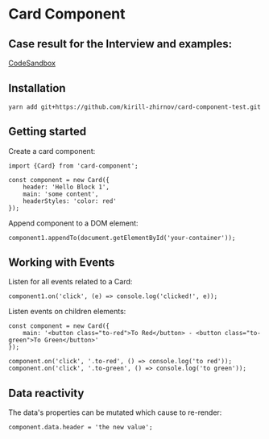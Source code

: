 # Card Component

## Case result for the Interview and examples:

[CodeSandbox](https://codesandbox.io/p/sandbox/card-components-example-4xyqsl?layout=%257B%2522sidebarPanel%2522%253A%2522EXPLORER%2522%252C%2522rootPanelGroup%2522%253A%257B%2522direction%2522%253A%2522horizontal%2522%252C%2522contentType%2522%253A%2522UNKNOWN%2522%252C%2522type%2522%253A%2522PANEL_GROUP%2522%252C%2522id%2522%253A%2522ROOT_LAYOUT%2522%252C%2522panels%2522%253A%255B%257B%2522type%2522%253A%2522PANEL_GROUP%2522%252C%2522contentType%2522%253A%2522UNKNOWN%2522%252C%2522direction%2522%253A%2522vertical%2522%252C%2522id%2522%253A%2522cltzij2a200062e6aplgpp7g9%2522%252C%2522sizes%2522%253A%255B70%252C30%255D%252C%2522panels%2522%253A%255B%257B%2522type%2522%253A%2522PANEL_GROUP%2522%252C%2522contentType%2522%253A%2522EDITOR%2522%252C%2522direction%2522%253A%2522horizontal%2522%252C%2522id%2522%253A%2522EDITOR%2522%252C%2522panels%2522%253A%255B%257B%2522type%2522%253A%2522PANEL%2522%252C%2522contentType%2522%253A%2522EDITOR%2522%252C%2522id%2522%253A%2522cltzij2a200022e6a4z43vq2j%2522%257D%255D%257D%252C%257B%2522type%2522%253A%2522PANEL_GROUP%2522%252C%2522contentType%2522%253A%2522SHELLS%2522%252C%2522direction%2522%253A%2522horizontal%2522%252C%2522id%2522%253A%2522SHELLS%2522%252C%2522panels%2522%253A%255B%257B%2522type%2522%253A%2522PANEL%2522%252C%2522contentType%2522%253A%2522SHELLS%2522%252C%2522id%2522%253A%2522cltzij2a200032e6avep4950v%2522%257D%255D%252C%2522sizes%2522%253A%255B100%255D%257D%255D%257D%252C%257B%2522type%2522%253A%2522PANEL_GROUP%2522%252C%2522contentType%2522%253A%2522DEVTOOLS%2522%252C%2522direction%2522%253A%2522vertical%2522%252C%2522id%2522%253A%2522DEVTOOLS%2522%252C%2522panels%2522%253A%255B%257B%2522type%2522%253A%2522PANEL%2522%252C%2522contentType%2522%253A%2522DEVTOOLS%2522%252C%2522id%2522%253A%2522cltzij2a200052e6aihcaf07v%2522%257D%255D%252C%2522sizes%2522%253A%255B100%255D%257D%255D%252C%2522sizes%2522%253A%255B56.356291522529986%252C43.643708477470014%255D%257D%252C%2522tabbedPanels%2522%253A%257B%2522cltzij2a200022e6a4z43vq2j%2522%253A%257B%2522id%2522%253A%2522cltzij2a200022e6a4z43vq2j%2522%252C%2522tabs%2522%253A%255B%255D%257D%252C%2522cltzij2a200052e6aihcaf07v%2522%253A%257B%2522id%2522%253A%2522cltzij2a200052e6aihcaf07v%2522%252C%2522activeTabId%2522%253A%2522cltziomwe007f2e6awwjcvvp2%2522%252C%2522tabs%2522%253A%255B%257B%2522type%2522%253A%2522UNASSIGNED_PORT%2522%252C%2522port%2522%253A0%252C%2522id%2522%253A%2522cltziomwe007f2e6awwjcvvp2%2522%252C%2522mode%2522%253A%2522permanent%2522%252C%2522path%2522%253A%2522%252F%2522%257D%255D%257D%252C%2522cltzij2a200032e6avep4950v%2522%253A%257B%2522tabs%2522%253A%255B%255D%252C%2522id%2522%253A%2522cltzij2a200032e6avep4950v%2522%257D%257D%252C%2522showDevtools%2522%253Atrue%252C%2522showShells%2522%253Atrue%252C%2522showSidebar%2522%253Atrue%252C%2522sidebarPanelSize%2522%253A15%257D)

## Installation

`yarn add git+https://github.com/kirill-zhirnov/card-component-test.git`

## Getting started

Create a card component:

```
import {Card} from 'card-component';

const component = new Card({
	header: 'Hello Block 1',
	main: 'some content',
	headerStyles: 'color: red'
});
```

Append component to a DOM element:

```
component1.appendTo(document.getElementById('your-container'));
```

## Working with Events

Listen for all events related to a Card:

```
component1.on('click', (e) => console.log('clicked!', e));
```

Listen events on children elements:

```
const component = new Card({
	main: '<button class="to-red">To Red</button> - <button class="to-green">To Green</button>'
});

component.on('click', '.to-red', () => console.log('to red'));
component.on('click', '.to-green', () => console.log('to green'));

```

## Data reactivity

The data's properties can be mutated which cause to re-render:

```
component.data.header = 'the new value';
```